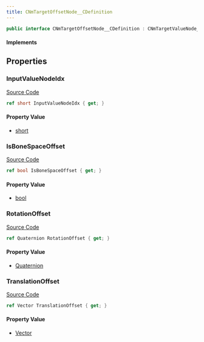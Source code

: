 ```yaml
---
title: CNmTargetOffsetNode__CDefinition
---
```


```csharp
public interface CNmTargetOffsetNode__CDefinition : CNmTargetValueNode__CDefinition, CNmValueNode__CDefinition, CNmGraphNode__CDefinition, ISchemaClass<CNmGraphNode__CDefinition>, ISchemaClass<CNmValueNode__CDefinition>, ISchemaClass<CNmTargetValueNode__CDefinition>, ISchemaClass<CNmTargetOffsetNode__CDefinition>, ISchemaField, ISchemaClass, INativeHandle
```

#### Implements

## Properties

### InputValueNodeIdx

[Source Code](https://github.com/swiftly-solution/swiftlys2/blob/beta/managed/src/SwiftlyS2.Generated/Schemas/Interfaces/CNmTargetOffsetNode__CDefinition.cs#L16)

```csharp
ref short InputValueNodeIdx { get; }
```

#### Property Value

- [short](https://learn.microsoft.com/dotnet/api/system.int16)

### IsBoneSpaceOffset

[Source Code](https://github.com/swiftly-solution/swiftlys2/blob/beta/managed/src/SwiftlyS2.Generated/Schemas/Interfaces/CNmTargetOffsetNode__CDefinition.cs#L18)

```csharp
ref bool IsBoneSpaceOffset { get; }
```

#### Property Value

- [bool](https://learn.microsoft.com/dotnet/api/system.boolean)

### RotationOffset

[Source Code](https://github.com/swiftly-solution/swiftlys2/blob/beta/managed/src/SwiftlyS2.Generated/Schemas/Interfaces/CNmTargetOffsetNode__CDefinition.cs#L20)

```csharp
ref Quaternion RotationOffset { get; }
```

#### Property Value

- [Quaternion](/docs/api/shared/natives/quaternion)

### TranslationOffset

[Source Code](https://github.com/swiftly-solution/swiftlys2/blob/beta/managed/src/SwiftlyS2.Generated/Schemas/Interfaces/CNmTargetOffsetNode__CDefinition.cs#L22)

```csharp
ref Vector TranslationOffset { get; }
```

#### Property Value

- [Vector](/docs/api/shared/natives/vector)


